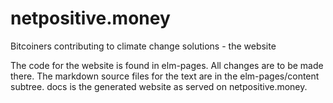 # netpositive.money
Bitcoiners contributing to climate change solutions - the website

The code for the website is found in elm-pages. All changes are to be made
there. The markdown source files for the text are in the elm-pages/content
subtree. docs is the generated website as served on netpositive.money.

